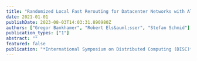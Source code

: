 ```yaml
---
title: "Randomized Local Fast Rerouting for Datacenter Networks with Almost Optimal Congestion"
date: 2021-01-01
publishDate: 2023-08-03T14:03:31.890980Z
authors: ["Gregor Bankhamer", "Robert Els&auml;sser", "Stefan Schmid"]
publication_types: ["1"]
abstract: ""
featured: false
publication: "*International Symposium on Distributed Computing (DISC)*"
---
```


